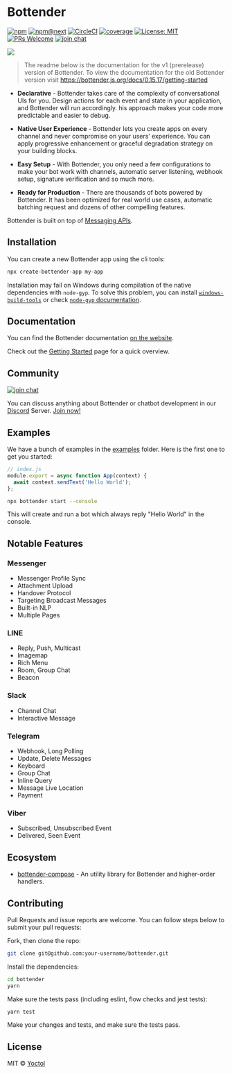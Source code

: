 # Bottender

[![npm](https://img.shields.io/npm/v/bottender.svg)](https://www.npmjs.com/package/bottender)
[![npm@next](https://img.shields.io/npm/v/bottender/next.svg)](https://www.npmjs.com/package/bottender)
[![CircleCI](https://circleci.com/gh/Yoctol/bottender.svg?style=shield)](https://circleci.com/gh/Yoctol/bottender)
[![coverage](https://codecov.io/gh/Yoctol/bottender/branch/master/graph/badge.svg)](https://codecov.io/gh/Yoctol/bottender)
[![License: MIT](https://img.shields.io/badge/License-MIT-blue.svg)](https://opensource.org/licenses/MIT)
[![PRs Welcome](https://img.shields.io/badge/PRs-welcome-brightgreen.svg)](https://github.com/Yoctol/bottender#contributing)
[![join chat](https://img.shields.io/badge/discord-join%20chat-green.svg)](https://discord.gg/apNsWBz)

![](https://user-images.githubusercontent.com/3382565/68366395-3080d000-016e-11ea-8bad-d9c52a215376.png)

> The readme below is the documentation for the v1 (prerelease) version of Bottender. To view the documentation for the old Bottender version visit https://bottender.js.org/docs/0.15.17/getting-started

- **Declarative** - Bottender takes care of the complexity of conversational UIs for you. Design actions for each event and state in your application, and Bottender will run accordingly. his approach makes your code more predictable and easier to debug.

- **Native User Experience** - Bottender lets you create apps on every channel and never compromise on your users’ experience. You can apply progressive enhancement or graceful degradation strategy on your building blocks.

- **Easy Setup** - With Bottender, you only need a few configurations to make your bot work with channels, automatic server listening, webhook setup, signature verification and so much more.

- **Ready for Production** - There are thousands of bots powered by Bottender. It has been optimized for real world use cases, automatic batching request and dozens of other compelling features.

Bottender is built on top of
[Messaging APIs](https://github.com/Yoctol/messaging-apis).

## Installation

You can create a new Bottender app using the cli tools:

```sh
npx create-bottender-app my-app
```

Installation may fail on Windows during compilation of the native dependencies with `node-gyp`. To solve this problem, you can install [`windows-build-tools`](https://github.com/felixrieseberg/windows-build-tools#readme) or check [`node-gyp` documentation](https://github.com/nodejs/node-gyp#on-windows).

## Documentation

You can find the Bottender documentation [on the website](https://bottender.js.org?new).

Check out the [Getting Started](https://bottender.js.org/docs/getting-started?new) page for a quick overview.

## Community

[![join chat](https://img.shields.io/badge/discord-join%20chat-green.svg)](https://discord.gg/unmFzmR)

You can discuss anything about Bottender or chatbot development in our [Discord](https://discordapp.com/) Server. [Join now!](https://discord.gg/unmFzmR)

## Examples

We have a bunch of examples in the
[examples](https://github.com/Yoctol/bottender/tree/master/examples) folder.
Here is the first one to get you started:

```js
// index.js
module.export = async function App(context) {
  await context.sendText('Hello World');
};
```

```sh
npx bottender start --console
```

This will create and run a bot which always reply "Hello World" in the console.

## Notable Features

### Messenger

- Messenger Profile Sync
- Attachment Upload
- Handover Protocol
- Targeting Broadcast Messages
- Built-in NLP
- Multiple Pages

### LINE

- Reply, Push, Multicast
- Imagemap
- Rich Menu
- Room, Group Chat
- Beacon

### Slack

- Channel Chat
- Interactive Message

### Telegram

- Webhook, Long Polling
- Update, Delete Messages
- Keyboard
- Group Chat
- Inline Query
- Message Live Location
- Payment

### Viber

- Subscribed, Unsubscribed Event
- Delivered, Seen Event

## Ecosystem

- [bottender-compose](https://github.com/Yoctol/bottender-compose) - An utility library for Bottender and higher-order handlers.

## Contributing

Pull Requests and issue reports are welcome. You can follow steps below to
submit your pull requests:

Fork, then clone the repo:

```sh
git clone git@github.com:your-username/bottender.git
```

Install the dependencies:

```sh
cd bottender
yarn
```

Make sure the tests pass (including eslint, flow checks and jest tests):

```sh
yarn test
```

Make your changes and tests, and make sure the tests pass.

## License

MIT © [Yoctol](https://github.com/Yoctol/bottender)
